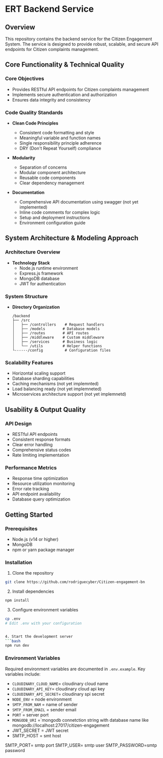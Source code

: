  # ERT Backend Service

## Overview
This repository contains the backend service for the  Citizen Engagement  System. The service is designed to provide robust, scalable, and secure API endpoints for Citizen complaints management.

## Core Functionality & Technical Quality

### Core Objectives
- Provides RESTful API endpoints for Citizen complaints management
- Implements secure authentication and authorization
- Ensures data integrity and consistency

### Code Quality Standards
- **Clean Code Principles**
  - Consistent code formatting and style
  - Meaningful variable and function names
  - Single responsibility principle adherence
  - DRY (Don't Repeat Yourself) compliance

- **Modularity**
  - Separation of concerns
  - Modular component architecture
  - Reusable code components
  - Clear dependency management

- **Documentation**
  - Comprehensive API documentation using swagger (not yet implemented)
  - Inline code comments for complex logic
  - Setup and deployment instructions
  - Environment configuration guide

## System Architecture & Modeling Approach

### Architecture Overview
- **Technology Stack**
  - Node.js runtime environment
  - Express.js framework
  - MongoDB database
  - JWT for authentication

### System Structure
- **Directory Organization**
  ```
  /backend
  ├── /src
  │   ├── /controllers    # Request handlers
  │   ├── /models        # Database models
  │   ├── /routes        # API routes
  │   ├── /middleware    # Custom middleware
  │   ├── /services      # Business logic
  │   └── /utils         # Helper functions
  └------/config          # Configuration files
  ```

### Scalability Features
- Horizontal scaling support
- Database sharding capabilities
- Caching mechanisms (not yet implemnted)
- Load balancing ready (not yet implemneted)
- Microservices architecture support (not yet implemnetd)

## Usability & Output Quality

### API Design
- RESTful API endpoints
- Consistent response formats
- Clear error handling
- Comprehensive status codes
- Rate limiting implementation


### Performance Metrics
- Response time optimization
- Resource utilization monitoring
- Error rate tracking
- API endpoint availability
- Database query optimization

## Getting Started

### Prerequisites
- Node.js (v14 or higher)
- MongoDB
- npm or yarn package manager

### Installation
1. Clone the repository
```bash
git clone https://github.com/rodriguecyber/Citizen-engagement-bn
```

2. Install dependencies
```bash
npm install
```

3. Configure environment variables
```bash
cp .env
# Edit .env with your configuration


4. Start the development server
```bash
npm run dev
```

### Environment Variables
Required environment variables are documented in `.env.example`. Key variables include:

- `CLOUDINARY_CLOUD_NAME`= cloudinary cloud name
- `CLOUDINARY_API_KEY`= cloudinary cloud api key
- `CLOUDINARY_API_SECRET`= cloudinary spi secret
- `NODE_ENV` = node environment
- `SMTP_FROM_NAM` = name of sender
- `SMTP_FROM_EMAIL` = sender email
- `PORT` = server port
- `MONGODB_URI` =`mongodb connetction string with database name like mongodb://localhost:27017/citizen-engagement
- JWT_SECRET = JWT secret 
- SMTP_HOST =  smt host

SMTP_PORT= smtp port
SMTP_USER= smtp user
SMTP_PASSWORD=smtp password


